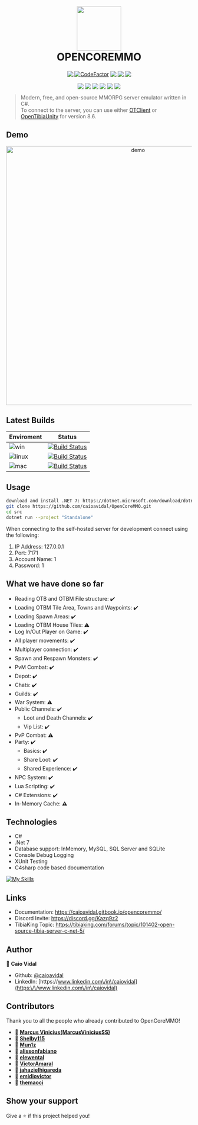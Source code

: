 

<h1 align="center">
  <img align="center" width="120px" src="https://github.com/caioavidal/OpenCoreMMO/blob/develop/ocmsquare.png?raw=true" target="_blank"  />
  <br>
  OPENCOREMMO</h1>
<p align="center">
  <a href="https://codecov.io/gh/caioavidal/OpenCoreMMO">
  <img align="center" src="https://codecov.io/gh/caioavidal/OpenCoreMMO/branch/develop/graph/badge.svg" />
</a>
<a href="https://www.codefactor.io/repository/github/caioavidal/opencoremmo"><img  align="center"  src="https://www.codefactor.io/repository/github/caioavidal/opencoremmo/badge" alt="CodeFactor" /></a>
<a href="https://discord.gg/Kazq9z2">
  <img align="center" src="https://badgen.net/badge/icon/discord?icon=discord&label" />
</a>
<a href="https://github.com/caioavidal/opencoremmo/stargazers">
  <img align="center" src="https://img.shields.io/github/stars/caioavidal/opencoremmo?label=stargazers&logoColor=yellow&style=social" />
  </a>
  <a href="https://github.com/caioavidal/OpenCoreMMO/blob/develop/LICENSE">
  <img align="center" src="https://badgen.net/github/license/caioavidal/opencoremmo" />
  </a>
</p>

<p align="center">
  <img align="center" src="https://sonarcloud.io/api/project_badges/measure?project=caioavidal_OpenCoreMMO&metric=alert_status" />
  <img align="center" src="https://sonarcloud.io/api/project_badges/measure?project=caioavidal_OpenCoreMMO&metric=sqale_index" />
  <img align="center" src="https://sonarcloud.io/api/project_badges/measure?project=caioavidal_OpenCoreMMO&metric=sqale_rating" />
  <img align="center" src="https://sonarcloud.io/api/project_badges/measure?project=caioavidal_OpenCoreMMO&metric=ncloc" />
  <img align="center" src="https://sonarcloud.io/api/project_badges/measure?project=caioavidal_OpenCoreMMO&metric=code_smells" />
  <img align="center" src="https://sonarcloud.io/api/project_badges/measure?project=caioavidal_OpenCoreMMO&metric=security_rating" />
</p>

> Modern, free, and open-source MMORPG server emulator written in C#.
> <br>To connect to the server, you can use either [OTClient](https://github.com/edubart/otclient) or [OpenTibiaUnity](https://github.com/slavidodo/OpenTibia-Unity) for version 8.6.

## Demo

<p align="center">
  <img width="700" align="center" src="https://github.com/caioavidal/OpenCoreMMO/blob/develop/opencoremmo.gif?raw=true" alt="demo"/>
</p>

## Latest Builds

| Enviroment | Status |
|------------|--------|
|![win](https://badgen.net/badge/icon/Windows,.NET%207?icon=windows&label&list=1)|[![Build Status](https://caiovidal.visualstudio.com/OpenCoreMMO/_apis/build/status/caioavidal.OpenCoreMMO?branchName=develop)](https://caiovidal.visualstudio.com/OpenCoreMMO/_build/latest?definitionId=1&branchName=develop)        |
|![linux](https://badgen.net/badge/icon/Ubuntu%20Linux%2022.04%20x64?icon=terminal&label&color=orange)|[![Build Status](https://caiovidal.visualstudio.com/OpenCoreMMO/_apis/build/status/caioavidal.OpenCoreMMO%20Ubuntu?branchName=develop)](https://caiovidal.visualstudio.com/OpenCoreMMO/_build/latest?definitionId=3&branchName=develop)|
|![mac](https://badgen.net/badge/icon/macOS%20Latest?icon=apple&label&color=purple&list=1)|[![Build Status](https://caiovidal.visualstudio.com/OpenCoreMMO/_apis/build/status/caioavidal.OpenCoreMMO%20MACOS?branchName=develop)](https://caiovidal.visualstudio.com/OpenCoreMMO/_build/latest?definitionId=2&branchName=develop)|

## Usage

```sh
download and install .NET 7: https://dotnet.microsoft.com/download/dotnet/7.0
git clone https://github.com/caioavidal/OpenCoreMMO.git
cd src
dotnet run --project "Standalone"
```
When connecting to the self-hosted server for development connect using the following:
1. IP Address: 127.0.0.1
2. Port: 7171
3. Account Name: 1
4. Password: 1

## What we have done so far

- Reading OTB and OTBM File structure: :heavy_check_mark:
- Loading OTBM Tile Area, Towns and Waypoints: :heavy_check_mark:
- Loading Spawn Areas: :heavy_check_mark:
- Loading OTBM House Tiles: :warning:
- Log In/Out Player on Game: :heavy_check_mark:
- All player movements: :heavy_check_mark:
- Multiplayer connection: :heavy_check_mark:
- Spawn and Respawn Monsters: :heavy_check_mark:
- PvM Combat: :heavy_check_mark:
- Depot: :heavy_check_mark:
- Chats: :heavy_check_mark:
- Guilds: :heavy_check_mark:
- War System: :warning:
- Public Channels: :heavy_check_mark:
  - Loot and Death Channels: :heavy_check_mark:
  - Vip List: :heavy_check_mark:
- PvP Combat: :warning:
- Party: :heavy_check_mark:
  - Basics: :heavy_check_mark:
  - Share Loot: :heavy_check_mark:
  - Shared Experience: :heavy_check_mark:
- NPC System: :heavy_check_mark:
- Lua Scripting: :heavy_check_mark:
- C# Extensions: :heavy_check_mark:
- In-Memory Cache: :warning:

## Technologies

* C#
* .Net 7
* Database support: InMemory, MySQL, SQL Server and SQLite
* Console Debug Logging
* XUnit Testing
* C4sharp code based documentation

 [![My Skills](https://skillicons.dev/icons?i=dotnet,cs,docker,git,postgres,mysql,sqlite)](https://skillicons.dev)

## Links

* Documentation: https://caioavidal.gitbook.io/opencoremmo/
* Discord Invite: https://discord.gg/Kazq9z2
* TibiaKing Topic: https://tibiaking.com/forums/topic/101402-open-source-tibia-server-c-net-5/

## Author

👤 **Caio Vidal**

* Github: [@caioavidal](https://github.com/caioavidal)
* LinkedIn: [https:\/\/www.linkedin.com\/in\/caiovidal](https:\/\/www.linkedin.com\/in\/caiovidal)

## Contributors

Thank you to all the people who already contributed to OpenCoreMMO!

* 👤 **[Marcus Vinicius(MarcusViniciusSS)](https://github.com/MarcusViniciusSS)**
* 👤 **[Shelby115](https://github.com/Shelby115)**
* 👤 **[Mun1z](https://github.com/Mun1z)**
* 👤 **[alissonfabiano](https://github.com/alissonfabiano)**
* 👤 **[elewental](https://github.com/elewental)**
* 👤 **[VictorAmaral](https://github.com/VictorAmaral)**
* 👤 **[jahazielhigareda](https://github.com/jahazielhigareda)**
* 👤 **[emidiovictor](https://github.com/emidiovictor)**
* 👤 **[themaoci](https://github.com/themaoci)**

## Show your support

Give a ⭐️ if this project helped you!
